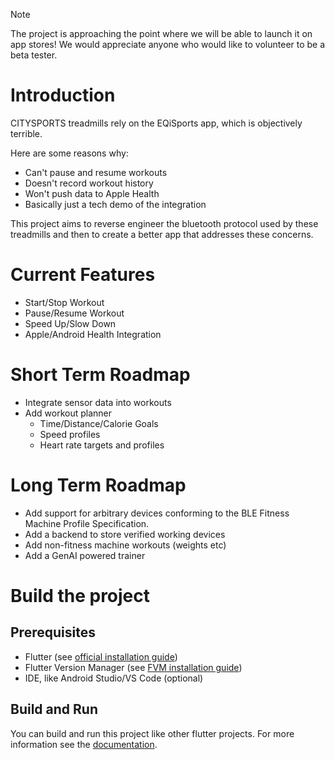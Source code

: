 > [!NOTE]  
> The project is approaching the point where we will be able to launch it on app stores!
> We would appreciate anyone who would like to volunteer to be a beta tester.

# Introduction

CITYSPORTS treadmills rely on the EQiSports app, which is objectively terrible.

Here are some reasons why:

- Can't pause and resume workouts
- Doesn't record workout history
- Won't push data to Apple Health
- Basically just a tech demo of the integration

This project aims to reverse engineer the bluetooth protocol used by these treadmills and then to create a better app that addresses these concerns.

# Current Features

- Start/Stop Workout
- Pause/Resume Workout
- Speed Up/Slow Down
- Apple/Android Health Integration

#  Short Term Roadmap

- Integrate sensor data into workouts
- Add workout planner
   - Time/Distance/Calorie Goals
   - Speed profiles
   - Heart rate targets and profiles

# Long Term Roadmap

- Add support for arbitrary devices conforming to the BLE Fitness Machine Profile Specification.
- Add a backend to store verified working devices
- Add non-fitness machine workouts (weights etc)
- Add a GenAI powered trainer

# Build the project

## Prerequisites

- Flutter (see [official installation guide](https://docs.flutter.dev/get-started/install))
- Flutter Version Manager (see [FVM installation guide](https://fvm.app/documentation/getting-started/installation))
- IDE, like Android Studio/VS Code (optional)

## Build and Run

You can build and run this project like other flutter projects. For more information see the [documentation](https://docs.flutter.dev/get-started/test-drive).
